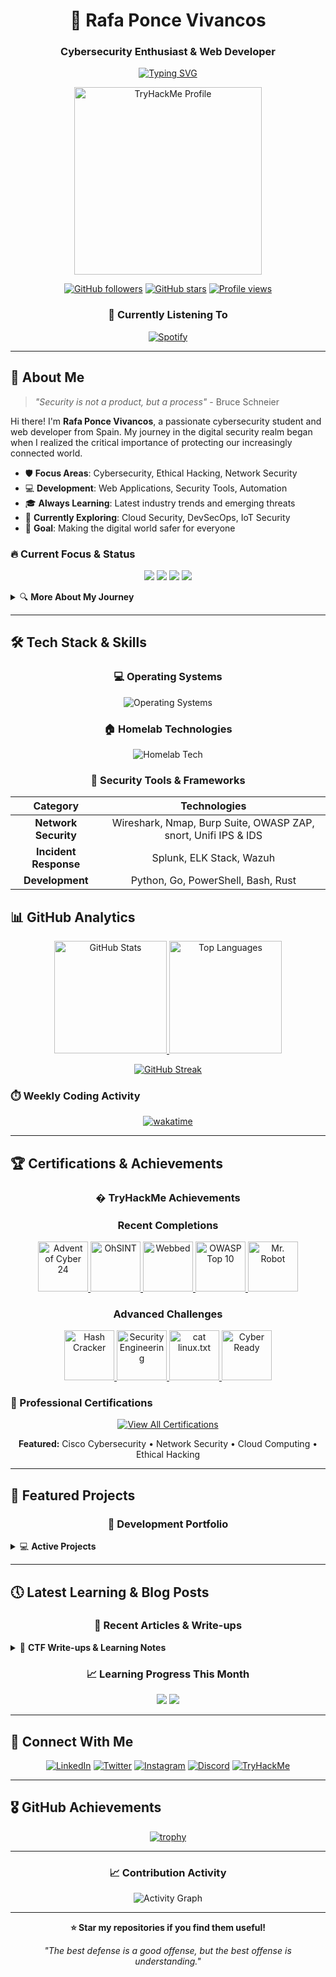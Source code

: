 
<div align="center">


# 🚀 Rafa Ponce Vivancos

### Cybersecurity Enthusiast & Web Developer

[![Typing SVG](https://readme-typing-svg.herokuapp.com?font=Fira+Code&size=18&duration=2000&pause=1000&color=3382ED&background=FFFFFF00&center=true&vCenter=true&width=600&lines=Cybersecurity+Student+%26+Researcher;Web+Development+Enthusiast;Always+Learning+New+Technologies;Protecting+Digital+Spaces)](https://git.io/typing-svg)

<p>
  <img src="https://tryhackme-badges.s3.amazonaws.com/raf181.png" alt="TryHackMe Profile" width="300"/>
</p>

[![GitHub followers](https://img.shields.io/github/followers/raf181?label=Follow&style=social)](https://github.com/raf181)
[![GitHub stars](https://img.shields.io/github/stars/raf181?label=Stars&style=social)](https://github.com/raf181)
[![Profile views](https://komarev.com/ghpvc/?username=raf181&color=3382ed&style=flat-square)](https://github.com/raf181)

### 🎵 Currently Listening To

[![Spotify](https://raf181-spotify-github-readme.vercel.app/api/spotify-playing)](https://open.spotify.com/user/raf181_)

</div>

---

## 🎯 About Me

> *"Security is not a product, but a process"* - Bruce Schneier

Hi there! I'm **Rafa Ponce Vivancos**, a passionate cybersecurity student and web developer from Spain. My journey in the digital security realm began when I realized the critical importance of protecting our increasingly connected world.

- 🛡️ **Focus Areas**: Cybersecurity, Ethical Hacking, Network Security
- 💻 **Development**: Web Applications, Security Tools, Automation
- 🎓 **Always Learning**: Latest industry trends and emerging threats
- 🌱 **Currently Exploring**: Cloud Security, DevSecOps, IoT Security
- 🎯 **Goal**: Making the digital world safer for everyone

### 🔥 Current Focus & Status

<div align="center">

![](https://img.shields.io/badge/Status-Learning%20Cloud%20Security-success?style=flat-square&logo=amazon-aws&logoColor=white)
![](https://img.shields.io/badge/Location-Spain%20🇪🇸-informational?style=flat-square&logo=google-maps&logoColor=white)
![](https://img.shields.io/badge/CTF%20Rank-Rising-orange?style=flat-square&logo=tryhackme&logoColor=white)
![](https://img.shields.io/badge/Favorite%20OS-Debian-red?style=flat-square&logo=debian&logoColor=white)

</div>

<details>
<summary>🔍 <b>More About My Journey</b></summary>
<br>

My interest in cybersecurity began when I realized how vulnerable our online presence can be to various threats. I've been studying and experimenting with different tools and techniques to enhance my knowledge in this field and to help protect myself and others online.

I believe that cybersecurity is not just about technology, it's about understanding human behavior, business processes, and the ever-evolving threat landscape. This holistic approach drives my continuous learning and professional development.

</details>

---

## 🛠️ Tech Stack & Skills

<div align="center">

### 💻 Operating Systems

<img src="https://skillicons.dev/icons?i=windows,debian,linux,redhat,raspberrypi" alt="Operating Systems"/>

### 🏠 Homelab Technologies

<img src="https://skillicons.dev/icons?i=cloudflare,docker,prometheus,sqlite,vscode,ansible" alt="Homelab Tech"/>

### 🔐 Security Tools & Frameworks

</div>

<div align="center">

| Category | Technologies |
|:--------:|:------------:|
| **Network Security** | Wireshark, Nmap, Burp Suite, OWASP ZAP, snort, Unifi IPS & IDS |
| **Incident Response** | Splunk, ELK Stack, Wazuh |
| **Development** | Python, Go, PowerShell, Bash, Rust |

</div>

## 📊 GitHub Analytics

<div align="center">

<a href="https://github.com/raf181">
  <img height="180em" src="https://github-readme-stats.vercel.app/api?username=raf181&show_icons=true&count_private=true&title_color=3382ed&text_color=ffffff&icon_color=facc15&bg_color=1c1917&hide_border=true" alt="GitHub Stats"/>
  <img height="180em" src="https://github-readme-stats.vercel.app/api/top-langs/?username=raf181&layout=compact&title_color=3382ed&text_color=ffffff&bg_color=1c1917&hide_border=true" alt="Top Languages"/>
</a>

</div>

<div align="center">

[![GitHub Streak](https://streak-stats.demolab.com?user=raf181&theme=dark&hide_border=true&background=1C1917&stroke=3382ED&ring=3382ED&fire=FACC15&currStreakLabel=FFFFFF&sideNums=FFFFFF&currStreakNum=FFFFFF&dates=FFFFFF&sideLabels=FFFFFF)](https://git.io/streak-stats)

</div>

### ⏱️ Weekly Coding Activity

<div align="center">

[![wakatime](https://github-readme-stats.vercel.app/api/wakatime?username=raf181&layout=compact&theme=dark&bg_color=1c1917&title_color=3382ed&text_color=ffffff&hide_border=true)](https://wakatime.com/@raf181)

</div>

---

## 🏆 Certifications & Achievements

<div align="center">

### � TryHackMe Achievements

</div>

<div align="center">

### Recent Completions
<a href="https://tryhackme.com/r/p/raf181.personal" title="Advent of Cyber 24">
  <img src="https://github.com/user-attachments/assets/9796f19f-07f2-45c1-928c-d8d0d9a247ab" width="80" alt="Advent of Cyber 24"/>
</a>
<a href="https://tryhackme.com/r/p/raf181.personal" title="OhSINT">
  <img src="https://github.com/user-attachments/assets/ad0bde65-f330-4d8a-a1a4-5998b422b65a" width="80" alt="OhSINT"/>
</a>
<a href="https://tryhackme.com/r/p/raf181.personal" title="Webbed">
  <img src="https://github.com/user-attachments/assets/29c18832-23f8-407e-953b-8a4d9546e7e7" width="80" alt="Webbed"/>
</a>
<a href="https://tryhackme.com/r/p/raf181.personal" title="OWASP Top 10">
  <img src="https://github.com/user-attachments/assets/4022ca1e-b96d-4d7d-ac63-1f2a0096c097" width="80" alt="OWASP Top 10"/>
</a>
<a href="https://tryhackme.com/r/p/raf181.personal" title="Mr. Robot">
  <img src="https://github.com/user-attachments/assets/3aa1bd4a-ace6-4305-9566-0dd0c7ea98bd" width="80" alt="Mr. Robot"/>
</a>

### Advanced Challenges
<a href="https://tryhackme.com/r/p/raf181.personal" title="Hash Cracker">
  <img src="https://github.com/user-attachments/assets/e0e6e260-e969-48e9-8419-95bd9fbd7c86" width="80" alt="Hash Cracker"/>
</a>
<a href="https://tryhackme.com/r/p/raf181.personal" title="Introduction to Security Engineering">
  <img src="https://github.com/user-attachments/assets/e7166c8e-c22a-424b-8b03-d554e064faa8" width="80" alt="Security Engineering"/>
</a>
<a href="https://tryhackme.com/r/p/raf181.personal" title="cat linux.txt">
  <img src="https://github.com/user-attachments/assets/acba492d-f906-4fd9-9f03-8f9777328011" width="80" alt="cat linux.txt"/>
</a>
<a href="https://tryhackme.com/r/p/raf181.personal" title="Cyber Ready">
  <img src="https://github.com/user-attachments/assets/dabd0cd1-1360-4996-a84e-7355d8299f8d" width="80" alt="Cyber Ready"/>
</a>

</div>

### 📜 Professional Certifications

<div align="center">

[![View All Certifications](https://img.shields.io/badge/View%20All%20Certifications-LinkedIn-0077B5?style=for-the-badge&logo=linkedin&logoColor=white)](https://www.linkedin.com/in/rafa-ponce/details/certifications/)

**Featured:** Cisco Cybersecurity • Network Security • Cloud Computing • Ethical Hacking

</div>

---

## 🚀 Featured Projects

<div align="center">

### 🔧 Development Portfolio

</div>

<details>
<summary>💻 <b>Active Projects</b></summary>
<br>

- **[Ghostkey Project](https://github.com/Ghostkey-Project)** - C2 server infrastructure with Go/Python backend
- **[NetTool](https://github.com/NetScout-Go)** -  Open-source project focused on network diagnostics tool
- **Personal Research** - Ongoing security research and tool development

### 📊 TryHackMe Progress Dashboard

<div align="center">

![TryHackMe Stats](https://github-readme-stats.vercel.app/api/pin/?username=raf181&repo=tryhackme-progress&theme=dark&bg_color=1c1917&title_color=3382ed&text_color=ffffff&hide_border=true)

**Current THM Rank:** ![](https://img.shields.io/badge/Rank-Top%2010%25-brightgreen?style=flat-square&logo=tryhackme)
**Completed Rooms:** ![](https://img.shields.io/badge/Rooms-25+-blue?style=flat-square&logo=tryhackme)
**Streak:** ![](https://img.shields.io/badge/Streak-15%20days-orange?style=flat-square&logo=fire)

</div>

</details>

---

## 🕔 Latest Learning & Blog Posts

<div align="center">

### 📖 Recent Articles & Write-ups

</div>

<details>
<summary>📝 <b>CTF Write-ups & Learning Notes</b></summary>
<br>

- 🔐 **[TryHackMe: Mr. Robot Walkthrough](https://learn.raf-181.org/writeups/mr-robot)** - Complete walkthrough with privilege escalation
- 🌐 **[OWASP Top 10 Analysis](https://learn.raf-181.org/security/owasp-analysis)** - Deep dive into web application vulnerabilities  
- 🛡️ **[Network Defense Strategies](https://learn.raf-181.org/defense/network-security)** - IDS/IPS implementation and monitoring
- ☁️ **[Cloud Security Best Practices](https://learn.raf-181.org/cloud/security-practices)** - AWS & Azure security configurations

</details>

<div align="center">

### 📈 Learning Progress This Month

![](https://img.shields.io/badge/CTF%20Challenges-8-green?style=for-the-badge&logo=flag)
![](https://img.shields.io/badge/New%20Tools-5+-purple?style=for-the-badge&logo=tools)

</div>

---

## 📲 Connect With Me

<div align="center">

[![LinkedIn](https://img.shields.io/badge/LinkedIn-0077B5?style=for-the-badge&logo=linkedin&logoColor=white)](https://linkedin.com/in/raf181)
[![Twitter](https://img.shields.io/badge/Twitter-1DA1F2?style=for-the-badge&logo=twitter&logoColor=white)](https://twitter.com/raf181_)
[![Instagram](https://img.shields.io/badge/Instagram-E4405F?style=for-the-badge&logo=instagram&logoColor=white)](https://instagram.com/raf181_)
[![Discord](https://img.shields.io/badge/Discord-7289DA?style=for-the-badge&logo=discord&logoColor=white)](https://discord.com/users/raf181_#7154)
[![TryHackMe](https://img.shields.io/badge/TryHackMe-212C42?style=for-the-badge&logo=tryhackme&logoColor=white)](https://tryhackme.com/p/raf181)

</div>

---

## 🎖️ GitHub Achievements

<div align="center">

[![trophy](https://github-profile-trophy.vercel.app/?username=raf181&theme=darkhub&no-frame=true&margin-w=15&margin-h=15&column=4)](https://github.com/ryo-ma/github-profile-trophy)

</div>

---

<div align="center">

### 📈 Contribution Activity

![Activity Graph](https://github-readme-activity-graph.vercel.app/graph?username=raf181&bg_color=1c1917&color=ffffff&line=3382ed&point=facc15&area=true&hide_border=true)

</div>

---

<div align="center">

**⭐ Star my repositories if you find them useful!**

*"The best defense is a good offense, but the best offense is understanding."*

</div>


<!-- 
<img width="600" height="600" alt="ccna-introduction-to-networks" src="https://github.com/user-attachments/assets/c0fe1778-83a1-4084-9aa9-96389821c830" />

-->
